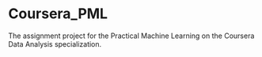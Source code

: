 Coursera_PML
============

The assignment project for the Practical Machine Learning on the Coursera Data Analysis specialization.
